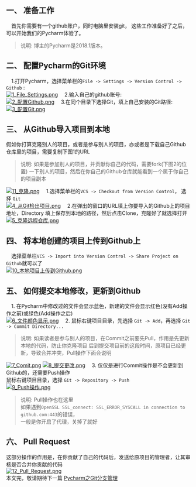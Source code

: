 ﻿## 一、 准备工作
&emsp;首先你需要有一个github账户，同时电脑里安装git，
这些工作准备好了之后，可以开始我们的Pycharm体验了。  
> 说明: 博主的Pycharm是2018.1版本。

## 二、 配置Pycharm的Git环境
&emsp;1.打开Pycharm，选择菜单栏的`File -> Settings ->
Version Control -> Github` :  
[![1_File_Settings.png](https://i.loli.net/2019/03/03/5c7bdada335ff.png)](https://i.loli.net/2019/03/03/5c7bdada335ff.png)
&emsp;2.输入自己的github账号:  
[![2_配置Github.png](https://i.loli.net/2019/03/03/5c7bdada77ed2.png)](https://i.loli.net/2019/03/03/5c7bdada77ed2.png)
&emsp;3.在同个目录下选择Git，填上自己安装的Git路径:  
[![3_配置Git.png](https://i.loli.net/2019/03/03/5c7bdadaa305b.png)](https://i.loli.net/2019/03/03/5c7bdadaa305b.png)

## 三、 从Github导入项目到本地
假如你打算克隆别人的项目，或者是参与别人的项目，亦或者是下载自己Github
仓库里的项目，需要复制下图1的URL  
>说明: 如果是参加别人的项目，并贡献你自己的代码，需要fork(下图2的位置)
一下别人的项目，然后在你自己的Github仓库就能看到一个属于你自己的项目副本

[![11_克隆.png](https://i.loli.net/2019/03/03/5c7bddfed3656.png)](https://i.loli.net/2019/03/03/5c7bddfed3656.png)
&emsp;1.选择菜单栏的`VCS -> Checkout from Version Control`，
选择 `Git`  
[![4_从Git检出项目.png](https://i.loli.net/2019/03/03/5c7bdada7e2c1.png)](https://i.loli.net/2019/03/03/5c7bdada7e2c1.png)
&emsp;2.在弹出的窗口的URL填上你要导入的Github上的项目地址，Directory
填上保存到本地的路径，然后点击Clone，克隆好了就选择打开  
[![5_克隆远程仓库.png](https://i.loli.net/2019/03/03/5c7bdada379bb.png)](https://i.loli.net/2019/03/03/5c7bdada379bb.png)

## 四、 将本地创建的项目上传到Github上
&emsp;选择菜单栏`VCS -> Import into Version Control -> Share Project on Github`就可以了  
[![10_本地项目上传到Github.png](https://i.loli.net/2019/03/03/5c7bdada16b1f.png)](https://i.loli.net/2019/03/03/5c7bdada16b1f.png)
## 五、 如何提交本地修改，更新到Github
&emsp;1. 在Pycharm中修改过的文件会显示蓝色，新建的文件会显示红色(没有Add操作之前)或绿色(Add操作之后)  
[![6_文件颜色显示.png](https://i.loli.net/2019/03/03/5c7bdad9da798.png)](https://i.loli.net/2019/03/03/5c7bdad9da798.png)
&emsp;2. 鼠标右键项目目录，先选择 `Git -> Add`，再选择 `Git -> Commit Directory...`  
> 说明: 如果读者是参与别人的项目，在Commit之前要先Pull，作用是先更新本地的代码，防止你克隆项目
后到提交项目前的这段时间，原项目已经更新，导致合并冲突，Pull操作下面会说明  

[![7_Comit.png](https://i.loli.net/2019/03/03/5c7bdadac77db.png)](https://i.loli.net/2019/03/03/5c7bdadac77db.png)
[![8_提交更改.png](https://i.loli.net/2019/03/03/5c7bdadabef68.png)](https://i.loli.net/2019/03/03/5c7bdadabef68.png)
&emsp;3. 仅仅是进行Commit操作是不会更新到Github的，还需要Push操作  
鼠标右键项目目录，选择 `Git -> Repository -> Push`  
[![9_Push操作.png](https://i.loli.net/2019/03/03/5c7bdadabcff4.png)](https://i.loli.net/2019/03/03/5c7bdadabcff4.png)
> 说明: Pull操作也在这里  
如果遇到`OpenSSL SSL_connect: SSL_ERROR_SYSCALL in connection to github.com:443`的错误，  
一般是你开启了代理，关掉了就好

## 六、 Pull Request
这部分操作的作用是，在你贡献了自己的代码后，发送给原项目的管理者，让其审核是否合并你贡献的代码  
[![12_Pull_Request.png](https://i.loli.net/2019/03/03/5c7bddfee5aab.png)](https://i.loli.net/2019/03/03/5c7bddfee5aab.png)
<br/>
本文完，敬请期待下一篇 [Pycharm之Git分支管理]()




